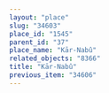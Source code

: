 ```yaml
---
layout: "place"
slug: "34603"
place_id: "1545"
parent_id: "37"
place_name: "Kār-Nabû"
related_objects: "8366"
title: "Kār-Nabû"
previous_item: "34606"
---
```

